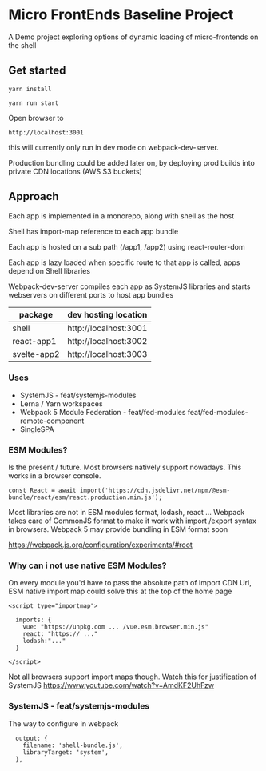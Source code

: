 # Micro FrontEnds Baseline Project

A Demo project exploring options of dynamic loading of micro-frontends on the shell

## Get started
` yarn install `

` yarn run start `

Open browser to

`http://localhost:3001`

this will currently only run in dev mode on webpack-dev-server.

Production bundling could be added later on, by deploying prod builds into private CDN locations (AWS S3 buckets)


## Approach

Each app is implemented in a monorepo, along with shell as the host

Shell has import-map reference to each app bundle

Each app is hosted on a sub path (/app1, /app2) using react-router-dom

Each app is lazy loaded when specific route to that app is called, apps depend on Shell libraries

Webpack-dev-server compiles each app as SystemJS libraries and starts webservers on different ports to host app bundles

| package      | dev hosting location |
| -------      | --------             |
| shell        | http://localhost:3001|
| react-app1   | http://localhost:3002|
| svelte-app2  | http://localhost:3003|



### Uses

* SystemJS - feat/systemjs-modules
* Lerna / Yarn workspaces
* Webpack 5 Module Federation - feat/fed-modules feat/fed-modules-remote-component
* SingleSPA

### ESM Modules?
Is the present / future. Most browsers natively support nowadays. This works in a browser console.

```
const React = await import('https://cdn.jsdelivr.net/npm/@esm-bundle/react/esm/react.production.min.js');

```


Most libraries are not in ESM modules format, lodash, react ...
Webpack takes care of CommonJS format to make it work with  import /export syntax in browsers.
Webpack 5 may provide bundling in ESM format soon

https://webpack.js.org/configuration/experiments/#root

### Why can i not use native ESM Modules?

On every module you'd have to pass the absolute path of Import CDN Url,
ESM native import map could solve this at the top of the home page

```
<script type="importmap">

  imports: {
    vue: "https://unpkg.com ... /vue.esm.browser.min.js"
    react: "https:// ..."
    lodash:"..."
  }

</script>
```

Not all browsers support import maps though. Watch this for justification of SystemJS
https://www.youtube.com/watch?v=AmdKF2UhFzw

### SystemJS - feat/systemjs-modules

The way to configure in webpack
```
  output: {
    filename: 'shell-bundle.js',
    libraryTarget: 'system',
  },
```